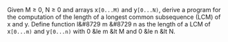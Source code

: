 Given M &ge; 0, N &ge; 0 and arrays x`[0...M)` and y`[0...N)`, derive a program for the computation of the length of a longest common subsequence (LCM) of x and y. 
Define function l&#8729 m &#8729 n as the length of a LCM of x`[0...m)` and y`[0...n)` with 0 &le m &lt M and 0 &le n &lt N.
